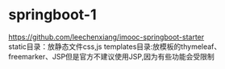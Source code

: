 # springboot-1
https://github.com/leechenxiang/imooc-springboot-starter<br> 
static目录：放静态文件css,js
templates目录:放模板的thymeleaf、freemarker、JSP但是官方不建议使用JSP,因为有些功能会受限制<br> 